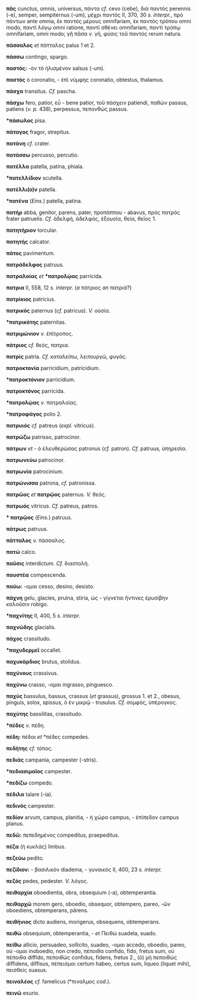 **πᾶς** cunctus, omnis, universus, πάντα *cf.* cevo (cebe), διὰ παντός
perennis (-e), semper, sempiternus (-um), μέχρι παντός II, 370, 30 *s.
interpr.*, πρὸ πάντων ante omnia, ἐκ παντὸς μέρους omnifariam, έκ παντὸς
τρόπου omni modo, παντὶ λόγῳ omni ratione, παντὶ σθένει omnifariam,
παντὶ τρόπῳ omnifariam, omni modo; γῆ πᾶσα *v.* γῆ, φύσις τοῦ παντός
rerum natura.

**πάσσαλος** *et* πάτταλος palus 1 et 2.

**πάσσω** contingo, spargo.

**παστός:** -ὸν τὸ ἡλισμένον salsus (-um).

**παστὸς** ὁ coronatio, - ἐπὶ νύμφης coronatio, obtestus, thalamus.

**πάσχα** transitus. *Cf.* pascha.

**πάσχω** fero, patior, εὖ - bene patior, τοῦ πάσχειν patiendi, παθών
passus, patiens (*v. p.* 438), perpessus, πεπονθώς passus.

**\*πάσωλος** pisa.

**πάταγος** fragor, strepitus.

**πατάνη** *cf.* crater.

**πατάσσω** percusso, percutio.

**πατέλλα** patella, patina, phiala.

**\*πατελλίδιον** scutella.

**πατέλλι(ο)ν** patella.

**\*πατένα** (*Eins.*) patella, patina.

**πατήρ** abba, genitor, parens, pater, προπάππου - abavus, πρὸς πατρός
frater patruelis. *Cf.* ἀδελφή, ἀδελφός, ἐξουσία, θεία, θεῖος 1.

**πατητήριον** torcular.

**πατητής** calcator.

**πάτος** pavimentum.

**πατράδελφος** patruus.

**πατραλοίας** *et* **\*πατρολῴας** parricida.

**πατρια** II, 558, 12 *s. interpr.* (*a* πάτριος *an* πατριά?)

**πατρίκιος** patricius.

**πατρικός** paternus (*cf.* patricus). *V.* οὐσία.

**\*πατρικότης** paternitas.

**πατριμώνιον** *v.* ἐπίτροπος.

**πάτριος** *cf.* θεός, πατρια.

**πατρίς** patria. *Cf.* καταλείπω, λειτουργῶ, φυγάς.

**πατροκτονία** parricidium, patricidium.

**\*πατροκτόνιον** parricidium.

**πατροκτόνος** parricida.

**\*πατρολῴας** *v.* πατραλοίας.

**\*πατροφάγος** polio 2.

**πατρυιός** *cf.* patreus (*expl.* vitricus).

**πατρώζω** patrisso, patrocinor.

**πάτρων** *et* - ὁ ἐλευθερώσας patronus (*cf.* patron). *Cf.* patruus,
ὑπηρεσία.

**πατρωνεύω** patrocinor.

**πατρωνία** patrocinium.

**πατρώνισσα** patrona, *cf.* patronissa.

**πατρῶος** *et* **πατρῷος** paternus. *V.* θεός.

**πατρωός** vitricus. *Cf.* patreus, patros.

**\* πατρῷος** (*Eins.*) patruus.

**πάτρως** patruus.

**πάτταλος** *v.* πάσσαλος.

**πατώ** calco.

**παῦσις** interdictum. *Cf.* διαστολή.

**παυστέα** compescenda.

**παύω:** -ομαι cesso, desino, desisto.

**πάχνη** gelu, glacies, pruina, stiria, ὡς - γίγνεται ἥντινες ἐρυσίβην
καλοῦσιν robigo.

**\*παχνίτης** II, 400, 5 *s. interpr.*

**παχνώδης** glacialis.

**πάχος** crassitudo.

**\*παχυδερμεῖ** occallet.

**παχυκάρδιος** brutus, stolidus.

**παχύνους** crassivus.

**παχύνω** crasso, -ομαι ingrasso, pinguesco.

**παχύς** bassulus, bassus, crassus (*et* grassus), grossus 1. et 2.,
obesus, pinguis, solox, spissus, ὁ ἐν μικρῷ - trusulus. *Cf.* σομφός,
ὑπέρογκος.

**παχύτης** bassilitas, crassitudo.

**\*πέδες** *v.* πέδη.

**πέδη:** πέδαι *et* \*πέδες compedes.

**πεδήτης** *cf.* τόπος.

**πεδιάς** campania, campester (-stris).

**\*πεδιασιμαῖος** campester.

**\*πεδίζω** compedo.

**πέδιλα** talare (-ia).

**πεδινός** campester.

**πεδίον** arvum, campus, planitia, - ἡ χώρα campus, - ἐπίπεδον campus
planus.

**πεδῶ:** πεπεδημένος compeditus, praepeditus.

**πέζα** (ἡ κυκλάς) limbus.

**πεζεύω** pedito.

**πεζίδιον:** - βασιλικόν diadema, - γυναικός II, 400, 23 *s. interpr.*

**πεζός** pedes, pedester. *V.* λόγος.

**πειθαρχία** oboedientia, obra, obsequium (-a), obtemperantia.

**πειθαρχῶ** morem gero, oboedio, obsequor, obtempero, pareo, -ῶν
oboediens, obtemperans, pārens.

**πειθήνιος** dicto audiens, morigerus, obsequens, obtemperans.

**πειθώ** obsequium, obtemperantia, - *et* Πειθώ suadela, suado.

**πείθω** allicio, persuadeo, sollicito, suadeo, -ομαι accedo, oboedio,
pareo, οὐ -ομαι inoboedio, non credo, πέποιθα confido, fido, fretus sum,
οὐ πέποιθα diffido, πεποιθώς confidus, fidens, fretus 2., (ὁ) μὴ
πεποιθώς diffidens, diffisus, πέπεισμαι certum habeo, certus sum, liqueo
(liquet mihi), πεισθείς suasus.

**πειναλέος** *cf.* famelicus (\*πιναλμος *cod.*).

**πεινῶ** esurio.

